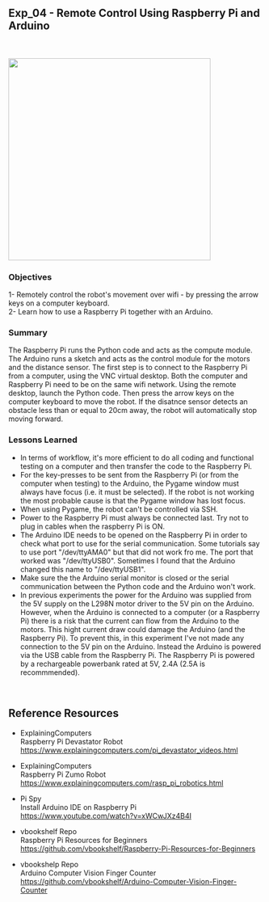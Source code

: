 ## Exp_04 - Remote Control Using Raspberry Pi and Arduino

<br>

<br>
<img src="https://github.com/vbookshelf/Serenity-Robotics-Experiments/blob/main/images/remote-control.jpg" width="400"></img>
<br>

### Objectives

1- Remotely control the robot's movement over wifi - by pressing the arrow keys on a computer keyboard.<br>
2- Learn how to use a Raspberry Pi together with an Arduino.


### Summary
The Raspberry Pi runs the Python code and acts as the compute module. The Arduino runs a sketch and acts as the control module for the motors and the distance sensor. The first step is to connect to the Raspberry Pi from a computer, using the VNC virtual desktop. Both the computer and Raspberry Pi need to be on the same wifi network. Using the remote desktop, launch the Python code. Then press the arrow keys on the computer keyboard to move the robot. If the disatnce sensor detects an obstacle less than or equal to 20cm away, the robot will automatically stop moving forward.


### Lessons Learned

- In terms of workflow, it's more efficient to do all coding and functional testing on a computer and then transfer the code to the Raspberry Pi.<br>
- For the key-presses to be sent from the Raspberry Pi (or from the computer when testing) to the Arduino, the Pygame window must always have focus (i.e. it must be selected). If the robot is not working the most probable cause is that the Pygame window has lost focus.<br>
- When using Pygame, the robot can't be controlled via SSH.<br>
- Power to the Raspberry Pi must always be connected last. Try not to plug in cables when the raspberry Pi is ON.<br>
- The Arduino IDE needs to be opened on the Raspberry Pi in order to check what port to use for the serial communication. Some tutorials say to use port "/dev/ttyAMA0" but that did not work fro me. The port that worked was "/dev/ttyUSB0". Sometimes I found that the Arduino changed this name to "/dev/ttyUSB1".<br>
- Make sure the the Arduino serial monitor is closed or the serial communication between the Python code and the Arduino won't work.<br>
- In previous experiments the power for the Arduino was supplied from the 5V supply on the L298N motor driver to the 5V pin on the Arduino. However, when the Arduino is connected to a computer (or a Raspberry Pi) there is a risk that the current can flow from the Arduino to the motors. This hight current draw could damage the Arduino (and the Raspberry Pi). To prevent this, in this experiment I've not made any connection to the 5V pin on the Arduino. Instead the Arduino is powered via the USB cable from the Raspberry Pi. The Raspberry Pi is powered by a rechargeable powerbank rated at 5V, 2.4A (2.5A is recommmended).



<br>

## Reference Resources

- ExplainingComputers<br>
Raspberry Pi Devastator Robot<br>
https://www.explainingcomputers.com/pi_devastator_videos.html

- ExplainingComputers<br>
Raspberry Pi Zumo Robot<br>
https://www.explainingcomputers.com/rasp_pi_robotics.html

- Pi Spy<br>
Install Arduino IDE on Raspberry Pi<br>
https://www.youtube.com/watch?v=xWCwJXz4B4I

- vbookshelf Repo<br>
Raspberry Pi Resources for Beginners<br>
https://github.com/vbookshelf/Raspberry-Pi-Resources-for-Beginners

- vbookshelp Repo<br>
Arduino Computer Vision Finger Counter<br>
https://github.com/vbookshelf/Arduino-Computer-Vision-Finger-Counter


<br>
